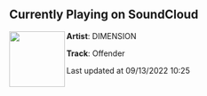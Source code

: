## Currently Playing on SoundCloud

[<img align="left" width="100" src="https://i1.sndcdn.com/artworks-A09X7i1GBhhz-0-t500x500.jpg">](https://soundcloud.com/dimension_uk/offender-1?in=dimension_uk/sets/offender-remixes-1)

**Artist**: DIMENSION 

**Track**: Offender

Last updated at 09/13/2022 10:25
